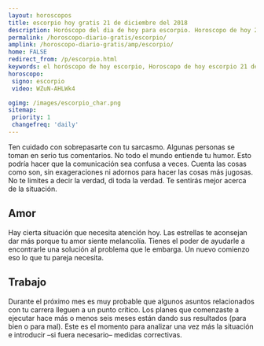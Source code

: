 ```yaml
---
layout: horoscopos
title: escorpio hoy gratis 21 de diciembre del 2018 
description: Horóscopo del dia de hoy para escorpio. Horoscopo de hoy 21 de diciembre del 2018. Las predicciones de amor, trabajo, vida personal gratis.
permalink: /horoscopo-diario-gratis/escorpio/
amplink: /horoscopo-diario-gratis/amp/escorpio/
home: FALSE
redirect_from: /p/escorpio.html
keywords: el horóscopo de hoy escorpio, Horoscopo de hoy escorpio 21 de diciembre del 2018,horóscopo del día,horoscopo del dia de hoy,horoscopo de hoy,horoscopo de hoy escorpio,escorpio hoy,signos zodiacales,horóscopo de hoy,horoscopos de hoy,horoscopo escorpio hoy,horoscopo de escorpio de hoy,horóscopo de hoy escorpio,horoscopos,escorpio de hoy,los horoscopos de hoy,escorpio de hoy,escorpio 21 de diciembre del 2018, el horoscopo de hoy
horoscopo:
 signo: escorpio
 video: WZuN-AHLWk4

ogimg: /images/escorpio_char.png
sitemap:
 priority: 1
 changefreq: 'daily'
---
```



Ten cuidado con sobrepasarte con tu sarcasmo. Algunas personas se toman en serio tus comentarios. No todo el mundo entiende tu humor. Esto podría hacer que la comunicación sea confusa a veces. Cuenta las cosas como son, sin exageraciones ni adornos para hacer las cosas más jugosas. No te limites a decir la verdad, di toda la verdad. Te sentirás mejor acerca de la situación.

## Amor

Hay cierta situación que necesita atención hoy. Las estrellas te aconsejan dar más porque tu amor siente melancolía. Tienes el poder de ayudarle a encontrarle una solución al problema que le embarga. Un nuevo comienzo eso lo que tu pareja necesita.

## Trabajo

Durante el próximo mes es muy probable que algunos asuntos relacionados con tu carrera lleguen a un punto crítico. Los planes que comenzaste a ejecutar hace más o menos seis meses están dando sus resultados (para bien o para mal). Este es el momento para analizar una vez más la situación e introducir –si fuera necesario– medidas correctivas.